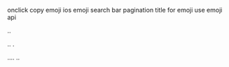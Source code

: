 


onclick copy emoji
ios emoji 
search bar
pagination
title for emoji
use emoji api

..

..
.


....
..